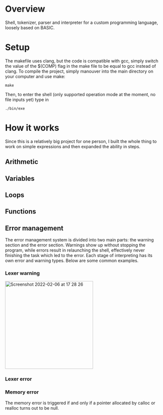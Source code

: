 # Overview
Shell, tokenizer, parser and interpreter for a custom programming language, loosely based on BASIC.

# Setup
The makefile uses clang, but the code is compatible with gcc, simply switch the value of the $(COMP) flag in the make file to be equal to gcc instead of clang.
To compile the project, simply manouver into the main directory on your computer and use make:

```
make
```

Then, to enter the shell (only supported operation mode at the moment, no file inputs yet) type in

```
./bin/exe
```

# How it works
Since this is a relatively big project for one person, I built the whole thing to work on simple expressions and then expanded the ability in steps.
## Arithmetic
## Variables
## Loops
## Functions
## Error management
The error management system is divided into two main parts: the warning section and the error section. Warnings show up without stopping the program, while errors result in relaunching the shell, effectively never finishing the task which led to the error.
Each stage of interpreting has its own error and warning types. Below are some common examples.
### Lexer warning
<img width="288" alt="Screenshot 2022-02-06 at 17 28 26" src="https://user-images.githubusercontent.com/81037885/152690802-8cb8a8a3-cd08-442d-8c06-146c3b22e288.png">

### Lexer error


### Memory error
The memory error is triggered if and only if a pointer allocated by calloc or realloc turns out to be null.

 
